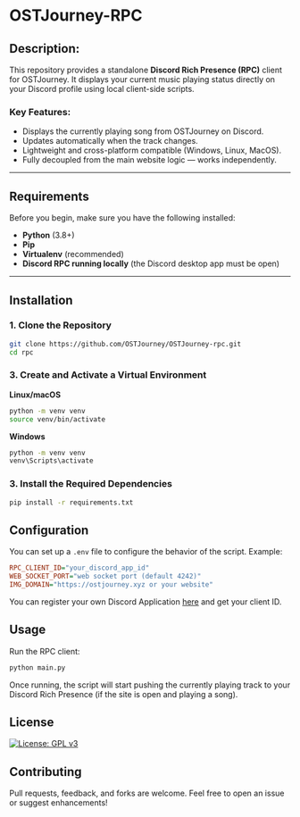 # OSTJourney-RPC

## Description:
This repository provides a standalone **Discord Rich Presence (RPC)** client for OSTJourney. It displays your current music playing status directly on your Discord profile using local client-side scripts.

### Key Features:
- Displays the currently playing song from OSTJourney on Discord.
- Updates automatically when the track changes.
- Lightweight and cross-platform compatible (Windows, Linux, MacOS).
- Fully decoupled from the main website logic — works independently.

---

## **Requirements**

Before you begin, make sure you have the following installed:

- **Python** (3.8+)
- **Pip**
- **Virtualenv** (recommended)
- **Discord RPC running locally** (the Discord desktop app must be open)

---

## **Installation**

### 1. **Clone the Repository**
```bash
git clone https://github.com/OSTJourney/OSTJourney-rpc.git
cd rpc
```

### 3. **Create and Activate a Virtual Environment**
**Linux/macOS**
```bash
python -m venv venv
source venv/bin/activate
```
**Windows**
```bash
python -m venv venv
venv\Scripts\activate
```
### 3. Install the Required Dependencies
```bash
pip install -r requirements.txt
```

## **Configuration**
You can set up a `.env` file to configure the behavior of the script. Example:
```ini
RPC_CLIENT_ID="your_discord_app_id"
WEB_SOCKET_PORT="web socket port (default 4242)"
IMG_DOMAIN="https://ostjourney.xyz or your website"
```
You can register your own Discord Application [here](https://discord.com/developers) and get your client ID.

## **Usage**
Run the RPC client:
```bash
python main.py
```
Once running, the script will start pushing the currently playing track to your Discord Rich Presence (if the site is open and playing a song).

## **License**
[![License: GPL v3](https://img.shields.io/badge/License-GPLv3-blue.svg)](https://github.com/OSTJourney/rpc/blob/main/LICENSE)

## **Contributing**

Pull requests, feedback, and forks are welcome. Feel free to open an issue or suggest enhancements!